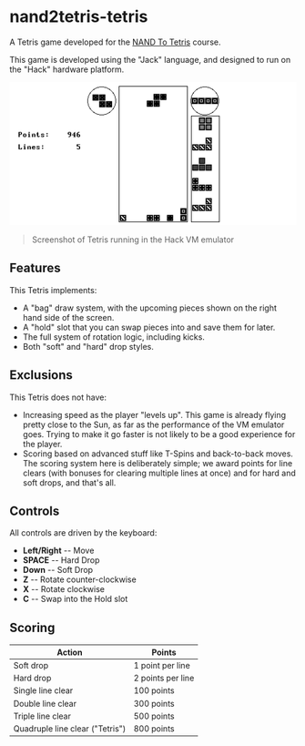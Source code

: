 # nand2tetris-tetris

A Tetris game developed for the [NAND To
Tetris](https://www.nand2tetris.org/) course.

This game is developed using the "Jack" language, and designed to run on the
"Hack" hardware platform.

![Screenshot](doc/screenshot1.png)

> Screenshot of Tetris running in the Hack VM emulator

## Features

This Tetris implements:

- A "bag" draw system, with the upcoming pieces shown on the right hand side of
  the screen.
- A "hold" slot that you can swap pieces into and save them for later.
- The full system of rotation logic, including kicks.
- Both "soft" and "hard" drop styles.

## Exclusions

This Tetris does not have:

- Increasing speed as the player "levels up". This game is already flying
  pretty close to the Sun, as far as the performance of the VM emulator goes.
  Trying to make it go faster is not likely to be a good experience for the
  player.
- Scoring based on advanced stuff like T-Spins and back-to-back moves. The
  scoring system here is deliberately simple; we award points for line clears
  (with bonuses for clearing multiple lines at once) and for hard and soft
  drops, and that's all.

## Controls

All controls are driven by the keyboard:

- **Left/Right** -- Move
- **SPACE** -- Hard Drop
- **Down** -- Soft Drop
- **Z** -- Rotate counter-clockwise
- **X** -- Rotate clockwise
- **C** -- Swap into the Hold slot

## Scoring

| Action | Points |
| ------ | ------ |
| Soft drop | 1 point per line |
| Hard drop | 2 points per line |
| Single line clear | 100 points |
| Double line clear | 300 points |
| Triple line clear | 500 points |
| Quadruple line clear ("Tetris") | 800 points |
